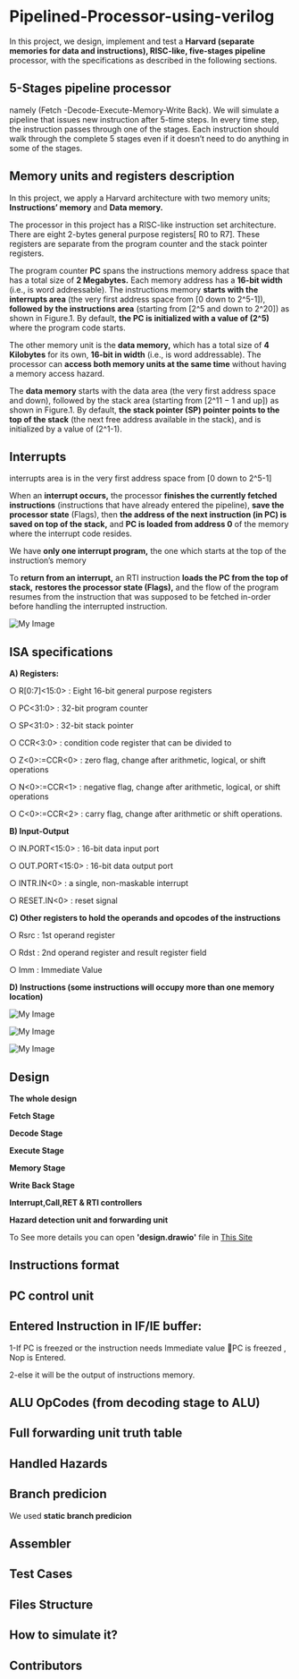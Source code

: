 # Pipelined-Processor-using-verilog

In this project, we design, implement and test a **Harvard (separate memories for data and instructions), RISC-like, five-stages pipeline** processor, with the specifications as described in the following sections.

## 5-Stages pipeline processor

namely (Fetch -Decode-Execute-Memory-Write Back). We will simulate a pipeline that issues new instruction after 5-time steps. In every time step, the instruction passes through one of the stages. Each instruction should walk through the complete 5 stages even if it doesn’t need to do anything in some of the stages.

## Memory units and registers description

In this project, we apply a Harvard architecture with two memory units; **Instructions’ memory** and **Data memory.**

The processor in this project has a RISC-like instruction set architecture. There are eight 2-bytes general purpose registers[ R0 to R7]. These registers are separate from the program counter and the stack pointer registers.

The program counter **PC** spans the instructions memory address space that has a total size of **2 Megabytes.** Each memory address has a **16-bit width** (i.e., is word addressable). The instructions memory **starts with the interrupts area** (the very first address space from [0 down to 2^5-1]), **followed by the instructions area** (starting from [2^5 and down to 2^20]) as shown in Figure.1. By default, **the PC is initialized with a value of (2^5)** where the program code starts.

The other memory unit is the **data memory,** which has a total size of **4 Kilobytes** for its own, **16-bit in width** (i.e., is word addressable). The processor can **access both memory units at the same time** without having a memory access hazard.

The **data memory** starts with the data area (the very first address space and down), followed by the stack area (starting from [2^11 − 1 and up]) as shown in Figure.1. By default, **the stack pointer (SP) pointer points to the top of the stack** (the next free address available in the stack), and is initialized by a value of (2^1-1).

## Interrupts

interrupts area is in the very first address space from [0 down to 2^5-1]

When an **interrupt occurs,** the processor **finishes the currently fetched instructions** (instructions that have already entered the pipeline), **save the processor state** (Flags), then **the address of the next instruction (in PC) is saved on top of the stack,** and **PC is loaded from address 0** of the memory where the interrupt code resides.

We have **only one interrupt program,** the one which starts at the top of the instruction’s memory

To **return from an interrupt,** an RTI instruction **loads the PC from the top of stack,** **restores the processor state (Flags),** and the flow of the program resumes from the instruction that was supposed to be fetched in-order before handling the interrupted instruction.

![My Image](Figures/figure1.png)

## ISA specifications

**A) Registers:**

○ R[0:7]<15:0> : Eight 16-bit general purpose registers

○ PC<31:0> : 32-bit program counter

○ SP<31:0> : 32-bit stack pointer

○ CCR<3:0> : condition code register that can be divided to

○ Z<0>:=CCR<0> : zero flag, change after arithmetic, logical, or shift operations

○ N<0>:=CCR<1> : negative flag, change after arithmetic, logical, or shift operations

○ C<0>:=CCR<2> : carry flag, change after arithmetic or shift operations.

**B) Input-Output**

○ IN.PORT<15:0> : 16-bit data input port

○ OUT.PORT<15:0> : 16-bit data output port

○ INTR.IN<0> : a single, non-maskable interrupt

○ RESET.IN<0> : reset signal

**C) Other registers to hold the operands and opcodes of the instructions**

○ Rsrc : 1st operand register

○ Rdst : 2nd operand register and result register field

○ Imm : Immediate Value

**D) Instructions (some instructions will occupy more than one memory location)**

![My Image](Figures/One_Operand.png)

![My Image](Figures/two_Operands.png)

![My Image](Figures/Memory,Branch&Signals.png)

## Design

**The whole design**

**Fetch Stage**

**Decode Stage**

**Execute Stage**

**Memory Stage**

**Write Back Stage**

**Interrupt,Call,RET & RTI controllers**

**Hazard detection unit and forwarding unit**

To See more details you can open **'design.drawio'** file in [This Site](https://app.diagrams.net/)

## Instructions format

## PC control unit

## Entered Instruction in IF/IE buffer:

1-If PC is freezed or the instruction needs Immediate value PC is freezed , Nop is Entered.

2-else it will be the output of instructions memory.

## ALU OpCodes (from decoding stage to ALU)

## Full forwarding unit truth table

## Handled Hazards

## Branch predicion

We used **static branch predicion**

## Assembler

## Test Cases

## Files Structure

##  How to simulate it?

## Contributors
